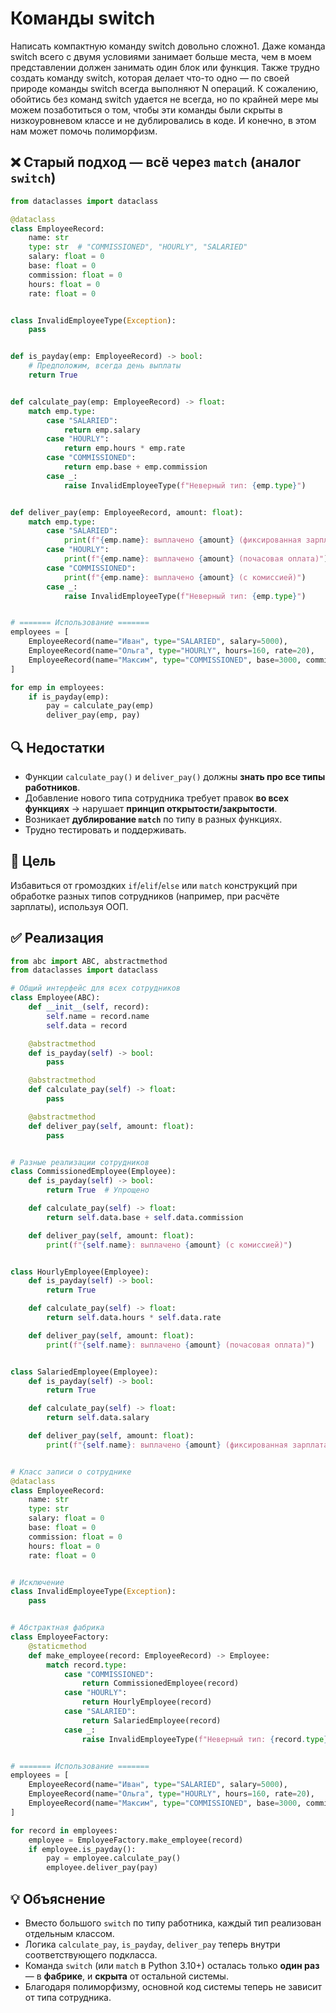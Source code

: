 # Команды switch

Написать компактную команду switch довольно сложно1. Даже команда switch
всего с двумя условиями занимает больше места, чем в моем представлении
должен занимать один блок или функция. Также трудно создать команду switch,
которая делает что-то одно — по своей природе команды switch всегда выполняют
N операций. К сожалению, обойтись без команд switch удается не всегда, но по
крайней мере мы можем позаботиться о том, чтобы эти команды были скрыты
в низкоуровневом классе и не дублировались в коде. И конечно, в этом нам может
помочь полиморфизм.

## ❌ Старый подход — всё через `match` (аналог `switch`)

```python
from dataclasses import dataclass

@dataclass
class EmployeeRecord:
    name: str
    type: str  # "COMMISSIONED", "HOURLY", "SALARIED"
    salary: float = 0
    base: float = 0
    commission: float = 0
    hours: float = 0
    rate: float = 0


class InvalidEmployeeType(Exception):
    pass


def is_payday(emp: EmployeeRecord) -> bool:
    # Предположим, всегда день выплаты
    return True


def calculate_pay(emp: EmployeeRecord) -> float:
    match emp.type:
        case "SALARIED":
            return emp.salary
        case "HOURLY":
            return emp.hours * emp.rate
        case "COMMISSIONED":
            return emp.base + emp.commission
        case _:
            raise InvalidEmployeeType(f"Неверный тип: {emp.type}")


def deliver_pay(emp: EmployeeRecord, amount: float):
    match emp.type:
        case "SALARIED":
            print(f"{emp.name}: выплачено {amount} (фиксированная зарплата)")
        case "HOURLY":
            print(f"{emp.name}: выплачено {amount} (почасовая оплата)")
        case "COMMISSIONED":
            print(f"{emp.name}: выплачено {amount} (с комиссией)")
        case _:
            raise InvalidEmployeeType(f"Неверный тип: {emp.type}")


# ======= Использование =======
employees = [
    EmployeeRecord(name="Иван", type="SALARIED", salary=5000),
    EmployeeRecord(name="Ольга", type="HOURLY", hours=160, rate=20),
    EmployeeRecord(name="Максим", type="COMMISSIONED", base=3000, commission=1200),
]

for emp in employees:
    if is_payday(emp):
        pay = calculate_pay(emp)
        deliver_pay(emp, pay)
```

## 🔍 Недостатки

- Функции `calculate_pay()` и `deliver_pay()` должны **знать про все типы работников**.
- Добавление нового типа сотрудника требует правок **во всех функциях** → нарушает **принцип открытости/закрытости**.
- Возникает **дублирование `match`** по типу в разных функциях.
- Трудно тестировать и поддерживать.

## 🧠 Цель

Избавиться от громоздких `if`/`elif`/`else` или `match`
конструкций при обработке разных типов сотрудников
(например, при расчёте зарплаты), используя ООП.

## ✅ Реализация

```python
from abc import ABC, abstractmethod
from dataclasses import dataclass

# Общий интерфейс для всех сотрудников
class Employee(ABC):
    def __init__(self, record):
        self.name = record.name
        self.data = record

    @abstractmethod
    def is_payday(self) -> bool:
        pass

    @abstractmethod
    def calculate_pay(self) -> float:
        pass

    @abstractmethod
    def deliver_pay(self, amount: float):
        pass


# Разные реализации сотрудников
class CommissionedEmployee(Employee):
    def is_payday(self) -> bool:
        return True  # Упрощено

    def calculate_pay(self) -> float:
        return self.data.base + self.data.commission

    def deliver_pay(self, amount: float):
        print(f"{self.name}: выплачено {amount} (с комиссией)")


class HourlyEmployee(Employee):
    def is_payday(self) -> bool:
        return True

    def calculate_pay(self) -> float:
        return self.data.hours * self.data.rate

    def deliver_pay(self, amount: float):
        print(f"{self.name}: выплачено {amount} (почасовая оплата)")


class SalariedEmployee(Employee):
    def is_payday(self) -> bool:
        return True

    def calculate_pay(self) -> float:
        return self.data.salary

    def deliver_pay(self, amount: float):
        print(f"{self.name}: выплачено {amount} (фиксированная зарплата)")


# Класс записи о сотруднике
@dataclass
class EmployeeRecord:
    name: str
    type: str
    salary: float = 0
    base: float = 0
    commission: float = 0
    hours: float = 0
    rate: float = 0


# Исключение
class InvalidEmployeeType(Exception):
    pass


# Абстрактная фабрика
class EmployeeFactory:
    @staticmethod
    def make_employee(record: EmployeeRecord) -> Employee:
        match record.type:
            case "COMMISSIONED":
                return CommissionedEmployee(record)
            case "HOURLY":
                return HourlyEmployee(record)
            case "SALARIED":
                return SalariedEmployee(record)
            case _:
                raise InvalidEmployeeType(f"Неверный тип: {record.type}")


# ======= Использование =======
employees = [
    EmployeeRecord(name="Иван", type="SALARIED", salary=5000),
    EmployeeRecord(name="Ольга", type="HOURLY", hours=160, rate=20),
    EmployeeRecord(name="Максим", type="COMMISSIONED", base=3000, commission=1200),
]

for record in employees:
    employee = EmployeeFactory.make_employee(record)
    if employee.is_payday():
        pay = employee.calculate_pay()
        employee.deliver_pay(pay)
```

## 💡 Объяснение

- Вместо большого `switch` по типу работника, каждый тип реализован отдельным классом.
- Логика `calculate_pay`, `is_payday`, `deliver_pay`
  теперь внутри соответствующего подкласса.
- Команда `switch` (или `match` в Python 3.10+) осталась только **один раз**
  — в **фабрике**, и **скрыта** от остальной системы.
- Благодаря полиморфизму, основной код системы теперь не зависит от типа сотрудника.

